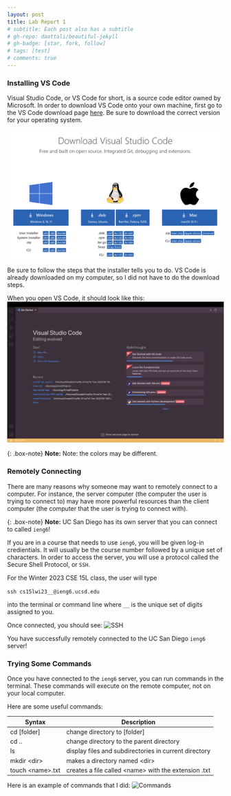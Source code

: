 ```yaml
---
layout: post
title: Lab Report 1
# subtitle: Each post also has a subtitle
# gh-repo: daattali/beautiful-jekyll
# gh-badge: [star, fork, follow]
# tags: [test]
# comments: true
---
```


<h3>Installing VS Code</h3>

Visual Studio Code, or VS Code for short, is a source code editor owned by Microsoft. In order to download VS Code onto your own machine, first go to the VS Code download page [here](https://code.visualstudio.com/Download). Be sure to download the correct version for your operating system.

![VS Code download page](../assets/img/DownloadPage.png)

Be sure to follow the steps that the installer tells you to do. VS Code is already downloaded on my computer, so I did not have to do the download steps.

When you open VS Code, it should look like this: ![VS Code splash screen](../assets/img/VSCode-splash-screen.png)

{: .box-note}
**Note:** Note: the colors may be different.

<h3>Remotely Connecting</h3>
There are many reasons why someone may want to remotely connect to a computer. For instance, the server computer (the computer the user is trying to connect to) may have more powerful resources than the client computer (the computer that the user is trying to connect with). 

{: .box-note}
**Note:** UC San Diego has its own server that you can connect to called `ieng6`! 

If you are in a course that needs to use `ieng6`, you will be given log-in credientials. It will usually be the course number followed by a unique set of characters. In order to access the server, you will use a protocol called the Secure Shell Protocol, or `SSH`.

For the Winter 2023 CSE 15L class, the user will type 

```ssh cs15lwi23__@ieng6.ucsd.edu```

into the terminal or command line where `__` is the unique set of digits assigned to you.

Once connected, you should see: ![SSH](../assets/img/SSH.png)

You have successfully remotely connected to the UC San Diego `ieng6` server!

<h3>Trying Some Commands</h3>

Once you have connected to the `ieng6` server, you can run commands in the terminal. These commands will execute on the remote computer, not on your local computer.

Here are some useful commands:


| Syntax      | Description |
| ----------- | ----------- |
| cd [folder]           | change directory to [folder]                              |
| cd ..                 | change directory to the parent directory                  |
| ls                    | display files and subdirectories in current directory     |
| mkdir <dir\>          | makes a directory named <dir\>                             |
| touch <name\>.txt     | creates a file called <name\> with the extension .txt     |

Here is an example of commands that I did:
![Commands](../assets/img/Commands.png)

